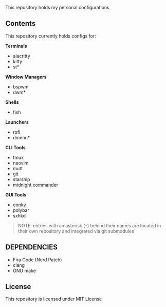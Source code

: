 
This repository holds my personal configurations

## Contents
This repository currently holds configs for:

**Terminals**
* alacritty
* kitty
* st*

**Window Managers**
* bspwm
* dwm*

**Shells**
* fish

**Launchers**
* rofi
* dmenu*

**CLI Tools**
* tmux
* neovim
* mutt
* git
* starship          
* midnight commander

**GUI Tools**
* conky
* polybar
* sxhkd    

> NOTE: entries with an asterisk (`*`) behind their names are located in their own repository and integrated via git submodules

## DEPENDENCIES
* Fira Code (Nerd Patch)
* clang 
* GNU make

## License
This repository is licensed under MIT License
